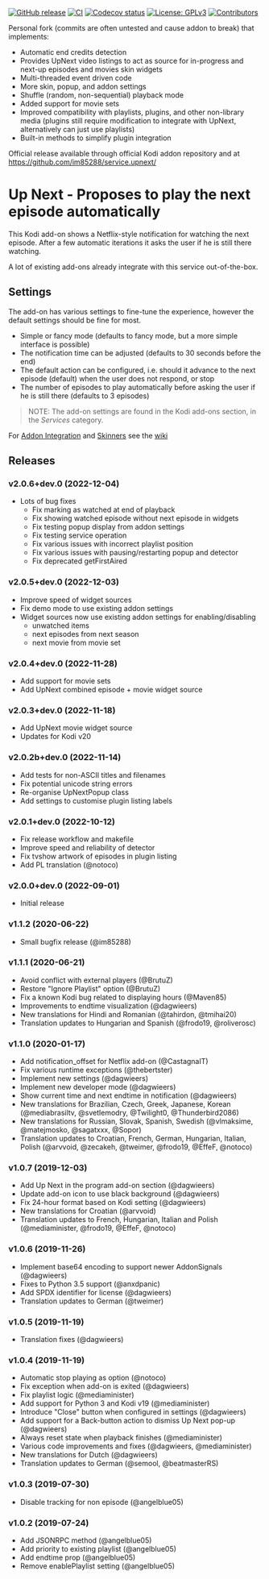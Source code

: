 [![GitHub release](https://img.shields.io/github/release/MoojMidge/service.upnext.svg)](https://github.com/MoojMidge/service.upnext/releases)
[![CI](https://github.com/MoojMidge/service.upnext/workflows/CI/badge.svg)](https://github.com/MoojMidge/service.upnext/actions?query=workflow:CI)
[![Codecov status](https://img.shields.io/codecov/c/github/MoojMidge/service.upnext/master)](https://codecov.io/gh/MoojMidge/service.upnext/branch/master)
[![License: GPLv3](https://img.shields.io/badge/License-GPLv2-yellow.svg)](https://opensource.org/licenses/GPL-2.0)
[![Contributors](https://img.shields.io/github/contributors/MoojMidge/service.upnext.svg)](https://github.com/MoojMidge/service.upnext/graphs/contributors)

Personal fork (commits are often untested and cause addon to break) that implements:
- Automatic end credits detection
- Provides UpNext video listings to act as source for in-progress and next-up episodes and movies skin widgets
- Multi-threaded event driven code
- More skin, popup, and addon settings
- Shuffle (random, non-sequential) playback mode
- Added support for movie sets
- Improved compatibility with playlists, plugins, and other non-library media (plugins still require modification to integrate with UpNext, alternatively can just use playlists)
- Built-in methods to simplify plugin integration

Official release available through official Kodi addon repository and at https://github.com/im85288/service.upnext/

# Up Next - Proposes to play the next episode automatically

This Kodi add-on shows a Netflix-style notification for watching the next episode. After a few automatic iterations it asks the user if he is still there watching.

A lot of existing add-ons already integrate with this service out-of-the-box.

## Settings
The add-on has various settings to fine-tune the experience, however the default settings should be fine for most.

  * Simple or fancy mode (defaults to fancy mode, but a more simple interface is possible)
  * The notification time can be adjusted (defaults to 30 seconds before the end)
  * The default action can be configured, i.e. should it advance to the next episode (default) when the user does not respond, or stop
  * The number of episodes to play automatically before asking the user if he is still there (defaults to 3 episodes)

> NOTE: The add-on settings are found in the Kodi add-ons section, in the *Services* category.

For [Addon Integration](https://github.com/im85288/service.upnext/wiki/Addon-Integration) and [Skinners](https://github.com/im85288/service.upnext/wiki/Skinners) see the [wiki](https://github.com/im85288/service.upnext/wiki)

## Releases
### v2.0.6+dev.0 (2022-12-04)
- Lots of bug fixes
  - Fix marking as watched at end of playback
  - Fix showing watched episode without next episode in widgets
  - Fix testing popup display from addon settings
  - Fix testing service operation
  - Fix various issues with incorrect playlist position
  - Fix various issues with pausing/restarting popup and detector
  - Fix deprecated getFirstAired 

### v2.0.5+dev.0 (2022-12-03)
- Improve speed of widget sources
- Fix demo mode to use existing addon settings
- Widget sources now use existing addon settings for enabling/disabling
  - unwatched items
  - next episodes from next season
  - next movie from movie set

### v2.0.4+dev.0 (2022-11-28)
- Add support for movie sets
- Add UpNext combined episode + movie widget source

### v2.0.3+dev.0 (2022-11-18)
- Add UpNext movie widget source
- Updates for Kodi v20

### v2.0.2b+dev.0 (2022-11-14)
- Add tests for non-ASCII titles and filenames
- Fix potential unicode string errors
- Re-organise UpNextPopup class
- Add settings to customise plugin listing labels

### v2.0.1+dev.0 (2022-10-12)
- Fix release workflow and makefile
- Improve speed and reliability of detector
- Fix tvshow artwork of episodes in plugin listing
- Add PL translation (@notoco)

### v2.0.0+dev.0 (2022-09-01)
- Initial release

### v1.1.2 (2020-06-22)
- Small bugfix release (@im85288)

### v1.1.1 (2020-06-21)
- Avoid conflict with external players (@BrutuZ)
- Restore "Ignore Playlist" option (@BrutuZ)
- Fix a known Kodi bug related to displaying hours (@Maven85)
- Improvements to endtime visualization (@dagwieers)
- New translations for Hindi and Romanian (@tahirdon, @tmihai20)
- Translation updates to Hungarian and Spanish (@frodo19, @roliverosc)

### v1.1.0 (2020-01-17)
- Add notification_offset for Netflix add-on (@CastagnaIT)
- Fix various runtime exceptions (@thebertster)
- Implement new settings (@dagwieers)
- Implement new developer mode (@dagwieers)
- Show current time and next endtime in notification (@dagwieers)
- New translations for Brazilian, Czech, Greek, Japanese, Korean (@mediabrasiltv, @svetlemodry, @Twilight0, @Thunderbird2086)
- New translations for Russian, Slovak, Spanish, Swedish (@vlmaksime, @matejmosko, @sagatxxx, @Sopor)
- Translation updates to Croatian, French, German, Hungarian, Italian, Polish (@arvvoid, @zecakeh, @tweimer, @frodo19, @EffeF, @notoco)

### v1.0.7 (2019-12-03)
- Add Up Next in the program add-on section (@dagwieers)
- Update add-on icon to use black background (@dagwieers)
- Fix 24-hour format based on Kodi setting (@dagwieers)
- New translations for Croatian (@arvvoid)
- Translation updates to French, Hungarian, Italian and Polish (@mediaminister, @frodo19, @EffeF, @notoco)

### v1.0.6 (2019-11-26)
- Implement base64 encoding to support newer AddonSignals (@dagwieers)
- Fixes to Python 3.5 support (@anxdpanic)
- Add SPDX identifier for license (@dagwieers)
- Translation updates to German (@tweimer)

### v1.0.5 (2019-11-19)
- Translation fixes (@dagwieers)

### v1.0.4 (2019-11-19)
- Automatic stop playing as option (@notoco)
- Fix exception when add-on is exited (@dagwieers)
- Fix playlist logic (@mediaminister)
- Add support for Python 3 and Kodi v19 (@mediaminister)
- Introduce "Close" button when configured in settings (@dagwieers)
- Add support for a Back-button action to dismiss Up Next pop-up (@dagwieers)
- Always reset state when playback finishes (@mediaminister)
- Various code improvements and fixes (@dagwieers, @mediaminister)
- New translations for Dutch (@dagwieers)
- Translation updates to German (@semool, @beatmasterRS)

### v1.0.3 (2019-07-30)
- Disable tracking for non episode (@angelblue05)

### v1.0.2 (2019-07-24)
- Add JSONRPC method (@angelblue05)
- Add priority to existing playlist (@angelblue05)
- Add endtime prop (@angelblue05)
- Remove enablePlaylist setting (@angelblue05)
